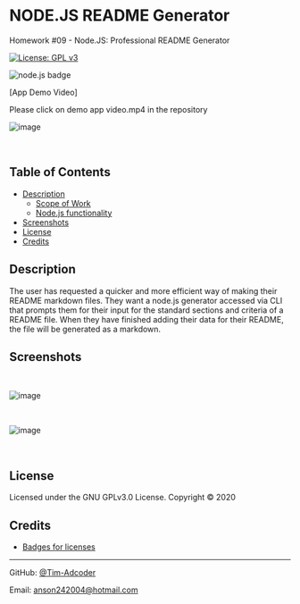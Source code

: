# NODE.JS README Generator 
Homework #09 - Node.JS: Professional README Generator

[![License: GPL v3](https://img.shields.io/badge/License-GPLv3-blue.svg)](https://github.com/natemking/readme_generator_node/blob/main/LICENSE)

![node.js badge](https://img.shields.io/badge/node.js%20-%2343853D.svg?&style=for-the-badge&logo=node.js&logoColor=white)


[App Demo Video]

Please click on demo app video.mp4 in the repository 

![image](https://user-images.githubusercontent.com/92215345/168938863-31f07d77-3b59-4373-bfb4-564039e51dbc.png)

<br>

## Table of Contents
 * [Description](#description)
    + [Scope of Work](#scope-of-work)
    + [Node.js functionality](#nodejs-functionality)
  * [Screenshots](#screenshots)
  * [License](#license)
  * [Credits](#credits)

## Description
The user has requested a quicker and more efficient way of making their README markdown files. They want a node.js generator accessed via CLI that prompts them for their input for the standard sections and criteria of a README file. When they have finished adding their data for their README, the file will be generated as a markdown. 

## Screenshots

<br>

![image](https://user-images.githubusercontent.com/92215345/168916265-7187673e-9035-4201-8b2a-6d3c5bb5500c.png)

<br>

![image](https://user-images.githubusercontent.com/92215345/168916761-4d9cfa6a-5f32-4f59-8582-3ae56198d6ff.png)

<br>

## License

Licensed under the GNU GPLv3.0 License. Copyright © 2020

## Credits


* [Badges for licenses](https://gist.github.com/lukas-h/2a5d00690736b4c3a7ba)


---

GitHub: [@Tim-Adcoder](https://github.com/Tim-Adcoder/)

Email: [anson242004@hotmail.com](mailto:anson242005@gmail.com)
